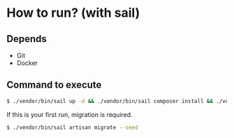 # How to run? (with sail)

## Depends
- Git
- Docker

## Command to execute
```bash
$ ./vendor/bin/sail up -d && ./vendor/bin/sail composer install && ./vendor/bin/sail npm i && ./vendor/bin/sail npm run dev
```

If this is your first run, migration is required.

```bash
$ ./vendor/bin/sail artisan migrate --seed
```
